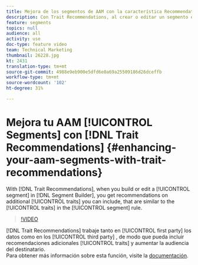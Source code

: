 ```yaml
---
title: Mejora de los segmentos de AAM con la característica Recommendations
description: Con Trait Recommendations, al crear o editar un segmento en Generador de segmentos, se obtienen recomendaciones sobre las características adicionales que puede incluir que son similares a las características de la regla de segmento.
feature: segments
topics: null
audience: all
activity: use
doc-type: feature video
team: Technical Marketing
thumbnail: 26228.jpg
kt: 2431
translation-type: tm+mt
source-git-commit: 4988e9eb900e5dfd6e0a69a25509186d26dceffb
workflow-type: tm+mt
source-wordcount: '102'
ht-degree: 31%

---
```



# Mejora tu AAM [!UICONTROL Segments] con [!DNL Trait Recommendations] {#enhancing-your-aam-segments-with-trait-recommendations}

With [!DNL Trait Recommendations], when you build or edit a [!UICONTROL segment] in [!DNL Segment Builder], you get recommendations on additional [!UICONTROL traits] you can include, that are similar to the [!UICONTROL traits] in the [!UICONTROL segment] rule.

>[!VIDEO](https://video.tv.adobe.com/v/26228/?quality=12)

[!DNL Trait Recommendations] trabaje tanto en [!UICONTROL first party] los datos como en los [!UICONTROL third party] , de modo que pueda incluir recomendaciones adicionales [!UICONTROL traits] y aumentar la audiencia del destinatario.\
Para obtener más información sobre esta función, visite la [documentación](https://experiencecloud.adobe.com/resources/help/en_US/aam/trait-recommendations.html).